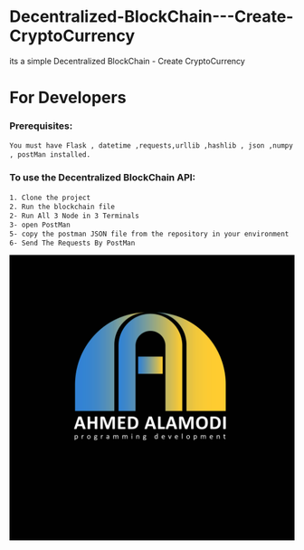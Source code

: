 # Decentralized-BlockChain---Create-CryptoCurrency

its a simple Decentralized BlockChain - Create CryptoCurrency


# For Developers


### Prerequisites:

```
You must have Flask , datetime ,requests,urllib ,hashlib , json ,numpy , postMan installed.
```

### To use the Decentralized BlockChain API:

```
1. Clone the project
2. Run the blockchain file
2- Run All 3 Node in 3 Terminals 
3- open PostMan
5- copy the postman JSON file from the repository in your environment
6- Send The Requests By PostMan
```
![](ahmedalamoudylogo.jpg)

